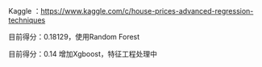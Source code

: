 Kaggle ：https://www.kaggle.com/c/house-prices-advanced-regression-techniques

目前得分：0.18129，使用Random Forest

目前得分：0.14  增加Xgboost，特征工程处理中
